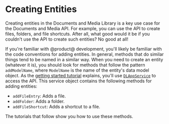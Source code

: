 # Creating Entities

Creating entities in the Documents and Media Library is a key use case for the 
Documents and Media API. For example, you can use the API to create files, 
folders, and file shortcuts. After all, what good would it be if you couldn't 
use the API to create such entities? No good at all! 

If you're familiar with @product@ development, you'll likely be familiar with 
the code conventions for adding entities. In general, methods that do similar 
things tend to be named in a similar way. When you need to create an entity 
(whatever it is), you should look for methods that follow the pattern 
`addModelName`, where `ModelName` is the name of the entity's data model object. 
As the 
[getting started tutorial](liferay.com) 
explains, you'll use 
[`DLAppService`](@platform-ref@/7.1-latest/javadocs/portal-kernel/com/liferay/document/library/kernel/service/DLAppService.html) 
to access the API. This service object contains the following methods for adding 
entities: 

-   `addFileEntry`: Adds a file.
-   `addFolder`: Adds a folder.
-   `addFileShortcut`: Adds a shortcut to a file. 

The tutorials that follow show you how to use these methods. 

